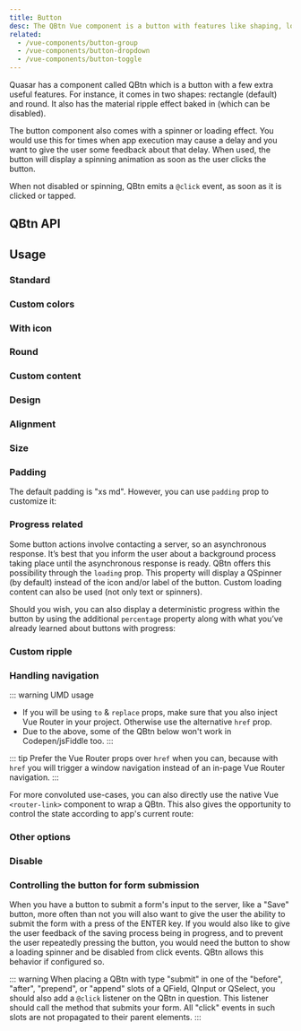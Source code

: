 ```yaml
---
title: Button
desc: The QBtn Vue component is a button with features like shaping, loading state, ripple and more.
related:
  - /vue-components/button-group
  - /vue-components/button-dropdown
  - /vue-components/button-toggle
---
```

Quasar has a component called QBtn which is a button with a few extra useful features. For instance, it comes in two shapes: rectangle (default) and round. It also has the material ripple effect baked in (which can be disabled).

The button component also comes with a spinner or loading effect. You would use this for times when app execution may cause a delay and you want to give the user some feedback about that delay. When used, the button will display a spinning animation as soon as the user clicks the button.

When not disabled or spinning, QBtn emits a `@click` event, as soon as it is clicked or tapped.

## QBtn API
<doc-api file="QBtn" />

## Usage

### Standard

<doc-example title="Standard buttons" file="QBtn/Standard" />

### Custom colors

<doc-example title="Custom colors" file="QBtn/CustomColor" />

### With icon

<doc-example title="With icon" file="QBtn/WithIcons" />

### Round

<doc-example title="Round buttons" file="QBtn/Round" />

### Custom content

<doc-example title="Custom content" file="QBtn/CustomContent" />

<doc-example title="Truncate label" file="QBtn/TruncateLabel" />

### Design

<doc-example title="Button design" file="QBtn/ButtonDesign" />

### Alignment

<doc-example title="Button alignment" file="QBtn/ButtonAlignment" />

### Size

<doc-example title="Button size" file="QBtn/ButtonSize" />

### Padding <q-badge align="top" color="brand-primary" label="v1.11+" />

The default padding is "xs md". However, you can use `padding` prop to customize it:

<doc-example title="Button padding" file="QBtn/ButtonPadding" />

### Progress related

Some button actions involve contacting a server, so an asynchronous response. It’s best that you inform the user about a background process taking place until the asynchronous response is ready. QBtn offers this possibility through the `loading` prop. This property will display a QSpinner (by default) instead of the icon and/or label of the button. Custom loading content can also be used (not only text or spinners).

<doc-example title="Indeterminate progress" file="QBtn/IndeterminateProgress" />

Should you wish, you can also display a deterministic progress within the button by using the additional `percentage` property along with what you’ve already learned about buttons with progress:

<doc-example title="Deterministic progress" file="QBtn/DeterministicProgress" />

### Custom ripple

<doc-example title="Custom ripple" file="QBtn/CustomRipple" />

### Handling navigation <q-badge align="top" color="brand-primary" label="updated for v1.17+" />

::: warning UMD usage
* If you will be using `to` & `replace` props, make sure that you also inject Vue Router in your project. Otherwise use the alternative `href` prop.
* Due to the above, some of the QBtn below won't work in Codepen/jsFiddle too.
:::

::: tip
Prefer the Vue Router props over `href` when you can, because with `href` you will trigger a window navigation instead of an in-page Vue Router navigation.
:::

<doc-example title="Links" file="QBtn/Links" no-edit />

For more convoluted use-cases, you can also directly use the native Vue `<router-link>` component to wrap a QBtn. This also gives the opportunity to control the state according to app's current route:

<doc-example title="Scoped slot of RouterLink" file="QBtn/RouterLink" no-edit />

### Other options

<doc-example title="Other options" file="QBtn/OtherOptions" />

### Disable

<doc-example title="Disable" file="QBtn/Disabled" />

### Controlling the button for form submission
When you have a button to submit a form's input to the server, like a "Save" button, more often than not you will also want to give the user the ability to submit the form with a press of the ENTER key. If you would also like to give the user feedback of the saving process being in progress, and to prevent the user repeatedly pressing the button, you would need the button to show a loading spinner and be disabled from click events. QBtn allows this behavior if configured so.

::: warning
When placing a QBtn with type "submit" in one of the "before", "after", "prepend", or "append" slots of a QField, QInput or QSelect, you should also add a `@click` listener on the QBtn in question. This listener should call the method that submits your form. All "click" events in such slots are not propagated to their parent elements.
:::

<doc-example title="Form Submission" file="QBtn/FormSubmission" />
